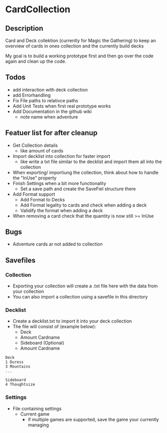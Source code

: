 # CardCollection

## Description
Card and Deck collektion (currently for Magic the Gathering) to keep an overview of cards in ones collection and the currently build decks

My goal is to build a working prototype first and then go over the code again and clean up the code. 

## Todos
- add interaction with deck collection
- add Errorhandling
- Fix File paths to relativce paths
- Add Unit Tests when first real prototype works
- Add Documentation in the github wiki
	- note name when adventure

## Featuer list for after cleanup
- Get Collection details 
	- like amount of cards
- Import decklist into collection for faster import
	- like write a txt file similar to the decklist and import them all into the collection
- When exporting/ importiung the collection, think about how to handle the "InUse" property
- Finish Settings when a bit more functionality
	- Set a save path and create the SaveFiel structure there
- Add Format support
	- Add Format to Decks
	- Add Format legality to cards and check when adding a deck
	- Validify the format when adding a deck
- When removing a card check that the quantity is now still >= InUse

## Bugs
- Adventure cards ar not added to collection

## Savefiles

### Collection
- Exporting your collection will create a .txt file here with the data from your collection
- You can also import a collection using a savefile in this directory

### Decklist
- Create a decklist.txt to import it into your deck collection
- The file will consist of (example below):
	- Deck
	- Amount Cardname
	- Sideboard (Optional)
	- Amount Cardname

```
Deck
1 Duress
3 Mountains
...

Sideboard
4 Thoughtsize
```

### Settings
- File containing settings
	- Current game
		- if multiple games are supported, save the game your currently managing	